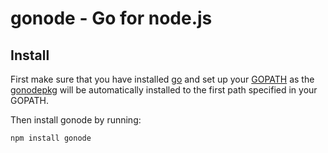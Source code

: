 gonode - Go for node.js
===

## Install

First make sure that you have installed [go][] and set up your [GOPATH][] as the [gonodepkg][] will be automatically installed to the first path specified in your GOPATH.

Then install gonode by running:

```bash
npm install gonode
```

[gonodepkg]: https://github.com/jgranstrom/gonodepkg
[go]: http://golang.org/doc/install#install
[GOPATH]: http://golang.org/doc/code.html#tmp_2